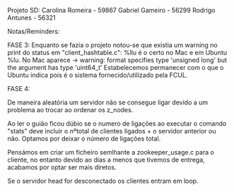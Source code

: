 Projeto SD:
Carolina Romeira - 59867
Gabriel Gameiro - 56299
Rodrigo Antunes - 56321 

Notas/Reminders:

FASE 3:
Enquanto se fazia o projeto notou-se que existia um warning no print do status em "client_hashtable.c":
%llu é o certo no Mac e em Ubuntu %lu.
No Mac aparece -> warning: format specifies type 'unsigned long' but the argument has type 'uint64_t'
Estabelecemos permanecer com o que o Ubuntu indica pois é o sistema fornecido/utilizado pela FCUL.



FASE 4:

De maneira aleatória um servidor não se consegue ligar devido a um problema ao trocar ao ordenar os z_nodes. 

Ao ler o guião ficou dúbio se o numero de ligações ao executar o comando "stats" deve incluir o nºtotal de clientes ligados + o servidor anterior ou não. Optamos por deixar o número de ligações total.

Pensámos em criar um ficheiro semlhante a zookeeper_usage.c para o cliente, no entanto devido ao dias a menos que tivemos de entrega, acabamos por optar ser mais diretos.

Se o servidor head for desconectado os clientes entram em loop.

